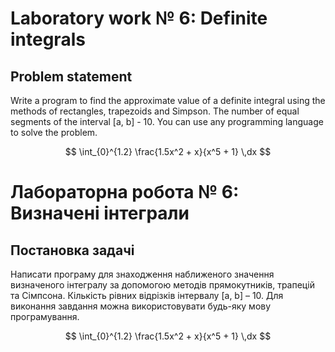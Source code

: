 # Laboratory work № 6: Definite integrals

## Problem statement

Write a program to find the approximate value of a definite integral using the methods of rectangles, trapezoids and Simpson. The number of equal segments of the interval [a, b] - 10.
You can use any programming language to solve the problem.

$$
\int_{0}^{1.2} \frac{1.5x^2 + x}{x^5 + 1} \,dx
$$

# Лабораторна робота № 6: Визначені інтеграли

## Постановка задачі

Написати програму для знаходження наближеного значення визначеного інтегралу за допомогою методів прямокутників, трапецій та Сімпсона. Кількість рівних відрізків інтервалу [a, b] – 10.
Для виконання завдання можна використовувати будь-яку мову програмування.

$$
\int_{0}^{1.2} \frac{1.5x^2 + x}{x^5 + 1} \,dx
$$

